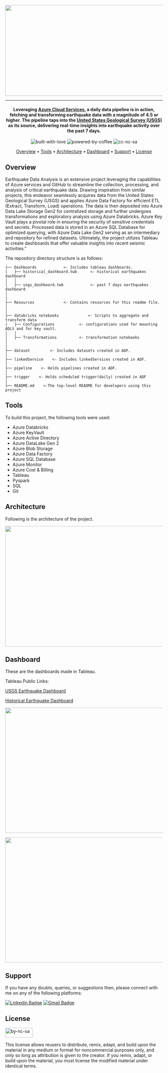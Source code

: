 <p align='center'>
<img src='https://github.com/waqarg2001/earthquake-etl-pipeline/blob/main/Resources/logo.png' width=630 height=290 >
</p>

---

<h4 align='center'> Leveraging <a href='https://azure.microsoft.com/en-us' target='_blank'>Azure Cloud Services,</a> a daily data pipeline is in action, fetching and transforming earthquake data with a magnitude of 4.5 or higher. The pipeline taps into the <a href='https://earthquake.usgs.gov'>United States Geological Survey (USGS) </a> as its source, delivering real-time insights into earthquake activity over the past 7 days.</h4>

<p align='center'>
<img src="https://i.ibb.co/KxfMMsP/built-with-love.png" alt="built-with-love" border="0">
<img src="https://i.ibb.co/MBDK1Pk/powered-by-coffee.png" alt="powered-by-coffee" border="0">
<img src="https://i.ibb.co/CtGqhQH/cc-nc-sa.png" alt="cc-nc-sa" border="0">
</p>

<p align="center">
  <a href="#overview">Overview</a> •
  <a href="#tools">Tools</a> •
  <a href="#architecture">Architecture</a> •
  <a href="#dashboard">Dashboard</a> •
  <a href="#support">Support</a> •
  <a href="#license">License</a>
</p>


## Overview


Earthquake Data Analysis is an extensive project leveraging the capabilities of Azure services and GitHub to streamline the collection, processing, and analysis of critical earthquake data. Drawing inspiration from similar projects, this endeavor seamlessly acquires data from the United States Geological Survey (USGS) and applies Azure Data Factory for efficient ETL (Extract, Transform, Load) operations. The data is then deposited into Azure Data Lake Storage Gen2 for centralized storage and further undergoes transformations and exploratory analysis using Azure Databricks. Azure Key Vault plays a pivotal role in ensuring the security of sensitive credentials and secrets. Processed data is stored in an Azure SQL Database for optimized querying, with Azure Data Lake Gen2 serving as an intermediary and repository for refined datasets. Ultimately, the project utilizes Tableau to create dashboards that offer valuable insights into recent seismic activities."



The repository directory structure is as follows:

```
├── Dashboards            <- Includes tableau dashboards. 
|   ├── historical_dashboard.twb      <- historical earthquakes dashboard
│   │
│   ├── usgs_dashboard.twb            <- past 7 days earthquakes dashboard
│
|
├── Resources             <- Contains resources for this readme file.
│
│  
├── databricks notebooks             <- Scripts to aggregate and transform data
|   ├── Configurations           <- configurations used for mounting ADLS and for key vault.
│   │ 
│   ├── Transformations          <- transformation notebooks 
│   
|         
├── dataset         <- Includes datasets created in ADF.
│   
├── linkedService    <- Includes linkedServices created in ADF.
│
├── pipeline    <- Holds pipelines created in ADF.
│
├── trigger    <- Holds scheduled trigger(daily) created in ADF
│
├── README.md    <-The top-level README for developers using this project
```

## Tools 

To build this project, the following tools were used:

- Azure Databricks
- Azure KeyVault
- Azure Active Directory
- Azure DataLake Gen 2
- Azure Blob Storage
- Azure Data Factory
- Azure SQL Database
- Azure Monitor
- Azure Cost & Billing
- Tableau
- Pyspark
- SQL
- Git

## Architecture

Following is the architecture of the project.

<p align='center'>
  <img src='https://github.com/waqarg2001/earthquake-etl-pipeline/blob/main/Resources/architecture.png' height=385 width=1100>
</p>  

## Dashboard

These are the dashboards made in Tableau. 

Tableau Public Links: 

<a href='https://public.tableau.com/app/profile/muhammad.waqar.gul/viz/earthquake_dashboard_16952292430070/Dashboard1'>USGS Earthquake Dashboard</a>

<a href='https://public.tableau.com/app/profile/muhammad.waqar.gul/viz/historical_earthquake_dashboard/Dashboard12'>Historical Earthquake Dashboard</a>

<p align='center'>
  <img src='https://github.com/waqarg2001/earthquake-etl-pipeline/blob/main/Resources/usgs_dashboard.png' height=400 width=650>
</p>  

<p align='center'>
  <img src='https://github.com/waqarg2001/earthquake-etl-pipeline/blob/main/Resources/hist_dashboard.png' height=400 width=650>
</p>  


## Support

If you have any doubts, queries, or suggestions then, please connect with me on any of the following platforms:

[![Linkedin Badge][linkedinbadge]][linkedin] 
[![Gmail Badge][gmailbadge]][gmail]


## License

<a href = 'https://creativecommons.org/licenses/by-nc-sa/4.0/' target="_blank">
    <img src="https://i.ibb.co/mvmWGkm/by-nc-sa.png" alt="by-nc-sa" border="0" width="88" height="31">
</a>

This license allows reusers to distribute, remix, adapt, and build upon the material in any medium or format for noncommercial purposes only, and only so long as attribution is given to the creator. If you remix, adapt, or build upon the material, you must license the modified material under identical terms.



<!--Profile Link-->
[linkedin]: https://www.linkedin.com/in/waqargul
[gmail]: mailto:waqargul6@gmail.com

<!--Logo Link -->
[linkedinbadge]: https://img.shields.io/badge/waqargul-0077B5?style=for-the-badge&logo=linkedin&logoColor=white
[gmailbadge]: https://img.shields.io/badge/Gmail-D14836?style=for-the-badge&logo=gmail&logoColor=white
